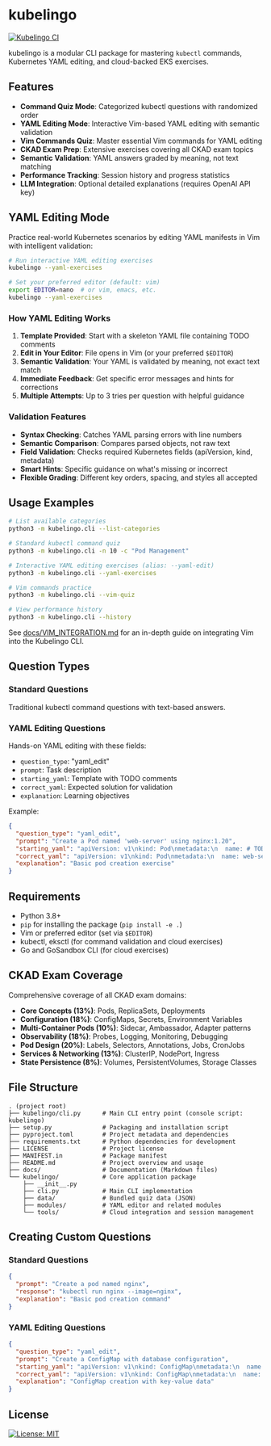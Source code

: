  # kubelingo

[![Kubelingo CI](https://github.com/YOUR_USERNAME/kubelingo/actions/workflows/ci.yml/badge.svg)](https://github.com/YOUR_USERNAME/kubelingo/actions/workflows/ci.yml)

kubelingo is a modular CLI package for mastering `kubectl` commands, Kubernetes YAML editing, and cloud-backed EKS exercises.

## Features

- **Command Quiz Mode**: Categorized kubectl questions with randomized order
- **YAML Editing Mode**: Interactive Vim-based YAML editing with semantic validation
- **Vim Commands Quiz**: Master essential Vim commands for YAML editing
- **CKAD Exam Prep**: Extensive exercises covering all CKAD exam topics
- **Semantic Validation**: YAML answers graded by meaning, not text matching
- **Performance Tracking**: Session history and progress statistics
- **LLM Integration**: Optional detailed explanations (requires OpenAI API key)

## YAML Editing Mode

Practice real-world Kubernetes scenarios by editing YAML manifests in Vim with intelligent validation:

```bash
# Run interactive YAML editing exercises
kubelingo --yaml-exercises

# Set your preferred editor (default: vim)
export EDITOR=nano  # or vim, emacs, etc.
kubelingo --yaml-exercises
```

### How YAML Editing Works

1. **Template Provided**: Start with a skeleton YAML file containing TODO comments
2. **Edit in Your Editor**: File opens in Vim (or your preferred `$EDITOR`)
3. **Semantic Validation**: Your YAML is validated by meaning, not exact text match
4. **Immediate Feedback**: Get specific error messages and hints for corrections
5. **Multiple Attempts**: Up to 3 tries per question with helpful guidance

### Validation Features

- **Syntax Checking**: Catches YAML parsing errors with line numbers
- **Semantic Comparison**: Compares parsed objects, not raw text
- **Field Validation**: Checks required Kubernetes fields (apiVersion, kind, metadata)
- **Smart Hints**: Specific guidance on what's missing or incorrect
- **Flexible Grading**: Different key orders, spacing, and styles all accepted


## Usage Examples

```bash
# List available categories
python3 -m kubelingo.cli --list-categories

# Standard kubectl command quiz
python3 -m kubelingo.cli -n 10 -c "Pod Management"

# Interactive YAML editing exercises (alias: --yaml-edit)
python3 -m kubelingo.cli --yaml-exercises

# Vim commands practice
python3 -m kubelingo.cli --vim-quiz

# View performance history
python3 -m kubelingo.cli --history
```

See [docs/VIM_INTEGRATION.md](docs/VIM_INTEGRATION.md) for an in-depth guide on integrating Vim into the Kubelingo CLI.


## Question Types

### Standard Questions
Traditional kubectl command questions with text-based answers.

### YAML Editing Questions
Hands-on YAML editing with these fields:
- `question_type`: "yaml_edit"
- `prompt`: Task description
- `starting_yaml`: Template with TODO comments
- `correct_yaml`: Expected solution for validation
- `explanation`: Learning objectives

Example:
```json
{
  "question_type": "yaml_edit",
  "prompt": "Create a Pod named 'web-server' using nginx:1.20",
  "starting_yaml": "apiVersion: v1\nkind: Pod\nmetadata:\n  name: # TODO\n...",
  "correct_yaml": "apiVersion: v1\nkind: Pod\nmetadata:\n  name: web-server\n...",
  "explanation": "Basic pod creation exercise"
}
```

## Requirements

- Python 3.8+
- `pip` for installing the package (`pip install -e .`)
- Vim or preferred editor (set via `$EDITOR`)
- kubectl, eksctl (for command validation and cloud exercises)
- Go and GoSandbox CLI (for cloud exercises)

## CKAD Exam Coverage

Comprehensive coverage of all CKAD exam domains:

- **Core Concepts (13%)**: Pods, ReplicaSets, Deployments
- **Configuration (18%)**: ConfigMaps, Secrets, Environment Variables  
- **Multi-Container Pods (10%)**: Sidecar, Ambassador, Adapter patterns
- **Observability (18%)**: Probes, Logging, Monitoring, Debugging
- **Pod Design (20%)**: Labels, Selectors, Annotations, Jobs, CronJobs
- **Services & Networking (13%)**: ClusterIP, NodePort, Ingress
- **State Persistence (8%)**: Volumes, PersistentVolumes, Storage Classes

## File Structure

```
. (project root)
├── kubelingo/cli.py      # Main CLI entry point (console script: kubelingo)
├── setup.py              # Packaging and installation script
├── pyproject.toml        # Project metadata and dependencies
├── requirements.txt      # Python dependencies for development
├── LICENSE               # Project license
├── MANIFEST.in           # Package manifest
├── README.md             # Project overview and usage
├── docs/                 # Documentation (Markdown files)
└── kubelingo/            # Core application package
    ├── __init__.py
    ├── cli.py            # Main CLI implementation
    ├── data/             # Bundled quiz data (JSON)
    ├── modules/          # YAML editor and related modules
    └── tools/            # Cloud integration and session management
```

## Creating Custom Questions

### Standard Questions
```json
{
  "prompt": "Create a pod named nginx",
  "response": "kubectl run nginx --image=nginx",
  "explanation": "Basic pod creation command"
}
```

### YAML Editing Questions
```json
{
  "question_type": "yaml_edit",
  "prompt": "Create a ConfigMap with database configuration",
  "starting_yaml": "apiVersion: v1\nkind: ConfigMap\nmetadata:\n  name: # TODO\ndata:\n  # TODO",
  "correct_yaml": "apiVersion: v1\nkind: ConfigMap\nmetadata:\n  name: db-config\ndata:\n  host: localhost\n  port: \"5432\"",
  "explanation": "ConfigMap creation with key-value data"
}
```

## License

[![License: MIT](https://img.shields.io/badge/License-MIT-yellow.svg)](LICENSE)

